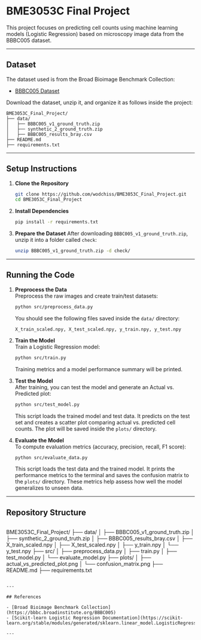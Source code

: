 # BME3053C Final Project

This project focuses on predicting cell counts using machine learning models (Logistic Regression) based on microscopy image data from the BBBC005 dataset.

---

## Dataset

The dataset used is from the Broad Bioimage Benchmark Collection:

- [BBBC005 Dataset](https://bbbc.broadinstitute.org/BBBC005)

Download the dataset, unzip it, and organize it as follows inside the project:

```
BME3053C_Final_Project/
├── data/
│   ├── BBBC005_v1_ground_truth.zip
│   ├── synthetic_2_ground_truth.zip
│   ├── BBBC005_results_bray.csv
├── README.md
├── requirements.txt
```

---

## Setup Instructions

1. **Clone the Repository**
   ```bash
   git clone https://github.com/wodchiss/BME3053C_Final_Project.git
   cd BME3053C_Final_Project
   ```

2. **Install Dependencies**
   ```bash
   pip install -r requirements.txt
   ```

3. **Prepare the Dataset**
   After downloading `BBBC005_v1_ground_truth.zip`, unzip it into a folder called `check`:
   ```bash
   unzip BBBC005_v1_ground_truth.zip -d check/
   ```

---

## Running the Code

1. **Preprocess the Data**  
   Preprocess the raw images and create train/test datasets:
   ```bash
   python src/preprocess_data.py
   ```
   You should see the following files saved inside the `data/` directory:
   ```
   X_train_scaled.npy, X_test_scaled.npy, y_train.npy, y_test.npy
   ```

2. **Train the Model**  
   Train a Logistic Regression model:
   ```bash
   python src/train.py
   ```
   Training metrics and a model performance summary will be printed.

3. **Test the Model**  
   After training, you can test the model and generate an Actual vs. Predicted plot:
   ```bash
   python src/test_model.py
   ```
   This script loads the trained model and test data. It predicts on the test set and creates a scatter plot comparing actual vs. predicted cell counts. The plot will be saved inside the `plots/` directory.

4. **Evaluate the Model**  
   To compute evaluation metrics (accuracy, precision, recall, F1 score):
   ```bash
   python src/evaluate_data.py
   ```
   This script loads the test data and the trained model. It prints the performance metrics to the terminal and saves the confusion matrix to the `plots/` directory. These metrics help assess how well the model generalizes to unseen data.

---

## Repository Structure

```
```
BME3053C_Final_Project/
├── data/
│   ├── BBBC005_v1_ground_truth.zip
│   ├── synthetic_2_ground_truth.zip
│   ├── BBBC005_results_bray.csv
│   ├── X_train_scaled.npy
│   ├── X_test_scaled.npy
│   ├── y_train.npy
│   └── y_test.npy
├── src/
│   ├── preprocess_data.py
│   ├── train.py
│   ├── test_model.py
│   └── evaluate_model.py
├── plots/
│   ├── actual_vs_predicted_plot.png
│   └── confusion_matrix.png
├── README.md
├── requirements.txt
```

---

## References

- [Broad Bioimage Benchmark Collection](https://bbbc.broadinstitute.org/BBBC005)
- [Scikit-learn Logistic Regression Documentation](https://scikit-learn.org/stable/modules/generated/sklearn.linear_model.LogisticRegression.html)

---
